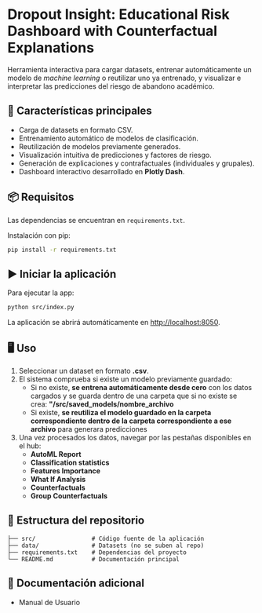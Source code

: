 # Dropout Insight: Educational Risk Dashboard with Counterfactual Explanations

Herramienta interactiva para cargar datasets, entrenar automáticamente un modelo de *machine learning* o reutilizar uno ya entrenado, y visualizar e interpretar las predicciones del riesgo de abandono académico.

## 🚀 Características principales
- Carga de datasets en formato CSV.
- Entrenamiento automático de modelos de clasificación.
- Reutilización de modelos previamente generados.
- Visualización intuitiva de predicciones y factores de riesgo.
- Generación de explicaciones y contrafactuales (individuales y grupales).
- Dashboard interactivo desarrollado en **Plotly Dash**.

## 📦 Requisitos
Las dependencias se encuentran en `requirements.txt`.

Instalación con pip:

```bash
pip install -r requirements.txt
```

## ▶️ Iniciar la aplicación

Para ejecutar la app:

```bash
python src/index.py
```

La aplicación se abrirá automáticamente en [http://localhost:8050](http://localhost:8050).

## 🖥️ Uso

1. Seleccionar un dataset en formato **.csv**.  
2. El sistema comprueba si existe un modelo previamente guardado:
      - Si no existe, **se entrena automáticamente desde cero** con los datos cargados y se guarda dentro de una carpeta que si no existe se crea: **"/src/saved_models/nombre_archivo**
      - Si existe, **se reutiliza el modelo guardado en la carpeta correspondiente dentro de la carpeta correspondiente a ese archivo** para generara predicciones   
3. Una vez procesados los datos, navegar por las pestañas disponibles en el hub:  
   - **AutoML Report**
   - **Classification statistics**
   - **Features Importance**  
   - **What If Analysis**  
   - **Counterfactuals**  
   - **Group Counterfactuals**

## 📂 Estructura del repositorio

```
├── src/                # Código fuente de la aplicación
├── data/               # Datasets (no se suben al repo)
├── requirements.txt    # Dependencias del proyecto
└── README.md           # Documentación principal
```

## 📖 Documentación adicional
- Manual de Usuario  



